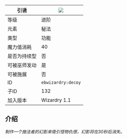 | 引诱 |![](https://github.com/Electroblob77/Wizardry/blob/1.12.2/src/main/resources/assets/ebwizardry/textures/spells/decoy.png)|
|---|---|
| 等级 | 进阶 |
| 元素 | 秘法 |
| 类型 | 功能 |
| 魔力值消耗 | 40 |
| 是否为持续型 | 否 |
| 可被巫师发动 | 是 |
| 可被施展 | 否 |
| ID | `ebwizardry:decoy` |
| 子ID | 132 |
| 加入版本 | Wizardry 1.1 |
## 介绍
_制作一个施法者的幻影来吸引怪物仇恨，幻影将在30秒后消失。_
